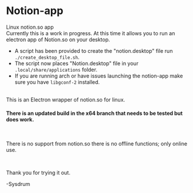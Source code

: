  # Notion-app
Linux notion.so app <br>
Currently this is a work in progress. At this time it allows you to run an electron app of Notion.so on your desktop.
* A script has been provided to create the "notion.desktop" file run `./create_desktop_file.sh`.
* The script now places "Notion.desktop" file in your `.local/share/applications` folder.
* If you are running arch or have issues launching the notion-app make sure you have `libgconf-2` installed.


<br>
This is an Electron wrapper of notion.so for linux. 

#### There is an updated build in the x64 branch that needs to be tested but does work.

<br>

There is no support from notion.so there is no offline functions; only online use.

<br>

Thank you for trying it out.
<br>

-Sysdrum 
